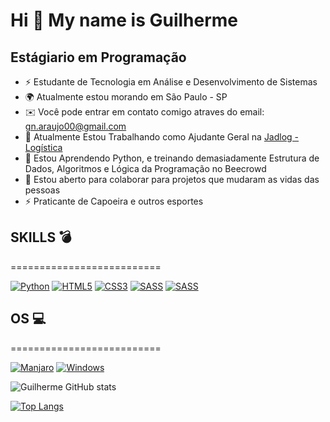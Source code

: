 Hi 👋 My name is Guilherme
==========================

Estágiario em Programação
-----------------------------

* ⚡  Estudante de Tecnologia em Análise e Desenvolvimento de Sistemas
* 🌍  Atualmente estou morando em São Paulo - SP
* ✉️  Você pode entrar em contato comigo atraves do email: gn.araujo00@gmail.com
* 🚀  Atualmente Estou Trabalhando como Ajudante Geral na [Jadlog - Logística](https://www.jadlog.com.br/jadlog/home)
* 🧠  Estou Aprendendo Python, e treinando demasiadamente Estrutura de Dados, Algoritmos e Lógica da Programação no Beecrowd
* 🤝  Estou aberto para colaborar para projetos que mudaram as vidas das pessoas
* ⚡  Praticante de Capoeira e outros esportes

## SKILLS 💣
==========================

[![Python](https://img.shields.io/badge/Python-FFD43B?style=for-the-badge&logo=python&logoColor=blue)](https://www.python.org/)
[![HTML5](https://img.shields.io/badge/HTML5-E34F26?style=for-the-badge&logo=html5&logoColor=white)]()
[![CSS3](https://img.shields.io/badge/CSS3-1572B6?style=for-the-badge&logo=css3&logoColor=white)](https://www.python.org/)
[![SASS](https://img.shields.io/badge/Sass-CC6699?style=for-the-badge&logo=sass&logoColor=white)](https://sass-lang.com/)
[![SASS](https://img.shields.io/badge/Bootstrap-563D7C?style=for-the-badge&logo=bootstrap&logoColor=white)](https://sass-lang.com/)



## OS 💻
==========================

[![Manjaro](https://img.shields.io/badge/manjaro-35BF5C?style=for-the-badge&logo=manjaro&logoColor=white)](https://manjaro.org/)
[![Windows](https://img.shields.io/badge/Windows-0078D6?style=for-the-badge&logo=windows&logoColor=white)](https://www.microsoft.com/pt-br/windows/)

![Guilherme GitHub stats](https://github-readme-stats.vercel.app/api?username=guilherme-na&show_icons=true&theme=dracula)

[![Top Langs](https://github-readme-stats.vercel.app/api/top-langs/?username=guilherme-na&layout=compact)](https://github.com/anuraghazra/github-readme-stats)
